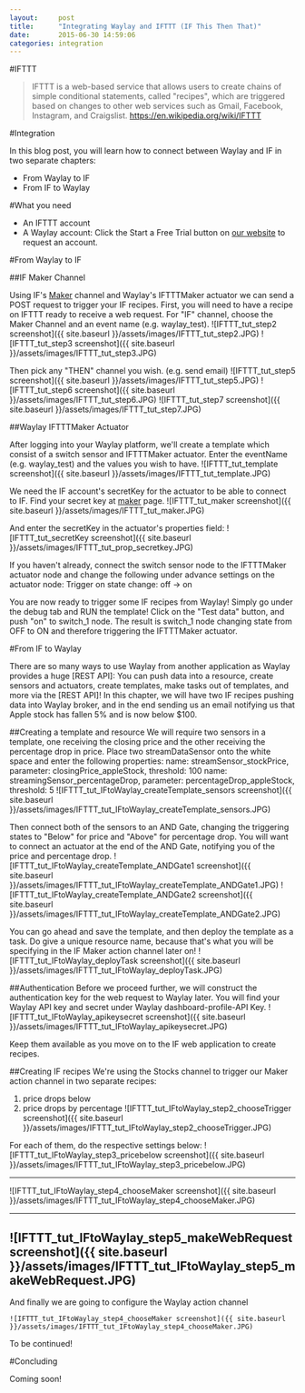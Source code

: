 ```yaml
---
layout:     post
title:      "Integrating Waylay and IFTTT (IF This Then That)"
date:       2015-06-30 14:59:06
categories: integration
---
```

#IFTTT
> IFTTT is a web-based service that allows users to create chains of simple conditional statements, called "recipes", which are triggered based on changes to other web services such as Gmail, Facebook, Instagram, and Craigslist. https://en.wikipedia.org/wiki/IFTTT

#Integration

In this blog post, you will learn how to connect between Waylay and IF in two separate chapters:
* From Waylay to IF
* From IF to Waylay

#What you need

* An IFTTT account
* A Waylay account: Click the Start a Free Trial button on [our website][waylayio] to request an account.

#From Waylay to IF

##IF Maker Channel

Using IF's [Maker] channel and Waylay's IFTTTMaker actuator we can send a POST request to trigger your IF recipes.
First, you will need to have a recipe on IFTTT ready to receive a web request.
For "IF" channel, choose the Maker Channel and an event name (e.g. waylay_test).
![IFTTT_tut_step2 screenshot]({{ site.baseurl }}/assets/images/IFTTT_tut_step2.JPG)
![IFTTT_tut_step3 screenshot]({{ site.baseurl }}/assets/images/IFTTT_tut_step3.JPG)

Then pick any "THEN" channel you wish. (e.g. send email)
![IFTTT_tut_step5 screenshot]({{ site.baseurl }}/assets/images/IFTTT_tut_step5.JPG)
![IFTTT_tut_step6 screenshot]({{ site.baseurl }}/assets/images/IFTTT_tut_step6.JPG)
![IFTTT_tut_step7 screenshot]({{ site.baseurl }}/assets/images/IFTTT_tut_step7.JPG)

##Waylay IFTTTMaker Actuator

After logging into your Waylay platform, we'll create a template which consist of a switch sensor and IFTTTMaker actuator.
Enter the eventName (e.g. waylay_test) and the values you wish to have.
![IFTTT_tut_template screenshot]({{ site.baseurl }}/assets/images/IFTTT_tut_template.JPG)

We need the IF account's secretKey for the actuator to be able to connect to IF. Find your secret key at [maker] page.
![IFTTT_tut_maker screenshot]({{ site.baseurl }}/assets/images/IFTTT_tut_maker.JPG)

And enter the secretKey in the actuator's properties field:
![IFTTT_tut_secretKey screenshot]({{ site.baseurl }}/assets/images/IFTTT_tut_prop_secretkey.JPG)

If you haven't already, connect the switch sensor node to the IFTTTMaker actuator node and change the following under advance settings on the actuator node:
Trigger on state change: off -> on

You are now ready to trigger some IF recipes from Waylay!
Simply go under the debug tab and RUN the template! Click on the "Test data" button, and push "on" to switch_1 node.
The result is switch_1 node changing state from OFF to ON and therefore triggering the IFTTTMaker actuator.

#From IF to Waylay

There are so many ways to use Waylay from another application as Waylay provides a huge [REST API]:
You can push data into a resource, create sensors and actuators, create templates, make tasks out of templates, and more via the [REST API]!
In this chapter, we will have two IF recipes pushing data into Waylay broker, and in the end sending us an email notifying us that Apple stock has fallen 5% and is now below $100.

##Creating a template and resource
We will require two sensors in a template, one receiving the closing price and the other receiving the percentage drop in price.
Place two streamDataSensor onto the white space and enter the following properties:
name: streamSensor_stockPrice, parameter: closingPrice_appleStock, threshold: 100
name: streamingSensor_percentageDrop, parameter: percentageDrop_appleStock, threshold: 5
![IFTTT_tut_IFtoWaylay_createTemplate_sensors screenshot]({{ site.baseurl }}/assets/images/IFTTT_tut_IFtoWaylay_createTemplate_sensors.JPG)

Then connect both of the sensors to an AND Gate, changing the triggering states to "Below" for price and "Above" for percentage drop.
You will want to connect an actuator at the end of the AND Gate, notifying you of the price and percentage drop.
![IFTTT_tut_IFtoWaylay_createTemplate_ANDGate1 screenshot]({{ site.baseurl }}/assets/images/IFTTT_tut_IFtoWaylay_createTemplate_ANDGate1.JPG)
![IFTTT_tut_IFtoWaylay_createTemplate_ANDGate2 screenshot]({{ site.baseurl }}/assets/images/IFTTT_tut_IFtoWaylay_createTemplate_ANDGate2.JPG)

You can go ahead and save the template, and then deploy the template as a task.
Do give a unique resource name, because that's what you will be specifying in the IF Maker action channel later on!
![IFTTT_tut_IFtoWaylay_deployTask screenshot]({{ site.baseurl }}/assets/images/IFTTT_tut_IFtoWaylay_deployTask.JPG)

##Authentication
Before we proceed further, we will construct the authentication key for the web request to Waylay later.
You will find your Waylay API key and secret under Waylay dashboard-profile-API Key.
![IFTTT_tut_IFtoWaylay_apikeysecret screenshot]({{ site.baseurl }}/assets/images/IFTTT_tut_IFtoWaylay_apikeysecret.JPG)

Keep them available as you move on to the IF web application to create recipes.

##Creating IF recipes
We're using the Stocks channel to trigger our Maker action channel in two separate recipes: 
1. price drops below 
2. price drops by percentage
![IFTTT_tut_IFtoWaylay_step2_chooseTrigger screenshot]({{ site.baseurl }}/assets/images/IFTTT_tut_IFtoWaylay_step2_chooseTrigger.JPG)

For each of them, do the respective settings below:
![IFTTT_tut_IFtoWaylay_step3_pricebelow screenshot]({{ site.baseurl }}/assets/images/IFTTT_tut_IFtoWaylay_step3_pricebelow.JPG)
________
![IFTTT_tut_IFtoWaylay_step4_chooseMaker screenshot]({{ site.baseurl }}/assets/images/IFTTT_tut_IFtoWaylay_step4_chooseMaker.JPG)
________
![IFTTT_tut_IFtoWaylay_step5_makeWebRequest screenshot]({{ site.baseurl }}/assets/images/IFTTT_tut_IFtoWaylay_step5_makeWebRequest.JPG)
--------

And finally we are going to configure the Waylay action channel
```
![IFTTT_tut_IFtoWaylay_step4_chooseMaker screenshot]({{ site.baseurl }}/assets/images/IFTTT_tut_IFtoWaylay_step4_chooseMaker.JPG)
```
To be continued!

#Concluding

Coming soon!

[waylayio]:       https://www.waylay.io/
[waylaydocs]:     https://docs.waylay.io/
[maker]:          https://ifttt.com/maker
[RESTful API]:    http://docs.waylay.io/Waylay-REST-API-documentation.html